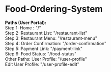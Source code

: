 # Food-Ordering-System

<b>Paths (User Portal):</b><br/>
  Step 1: Home : "/" <br/>
  Step 2: Restaurant List: "/restaurant-list" <br/>
  Step 3: Restaurant Menu: "/restaurant-menu" <br/>
  Step 4: Order Confirmation: "/order-confirmation" <br/>
  Step 5: Payment Link: "/payment-link" <br/>
  Step 6: Food Status: "/food-status" <br/>
  Other Paths:
  User Profile: "/user-profile"<br/>
  Edit User Profile: "/user-profile-edit"<br/>
